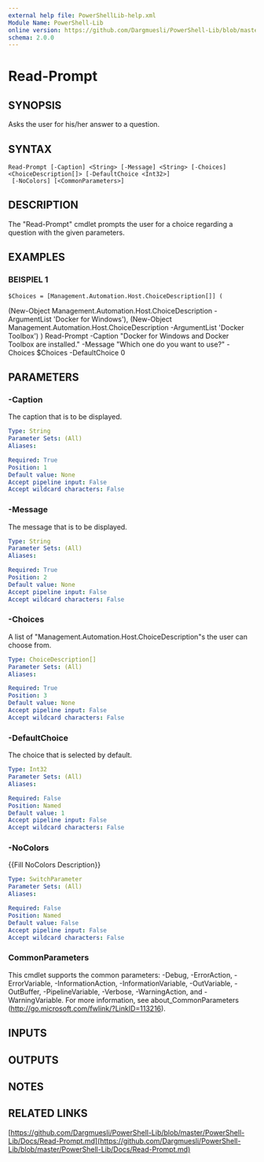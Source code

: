 ```yaml
---
external help file: PowerShellLib-help.xml
Module Name: PowerShell-Lib
online version: https://github.com/Dargmuesli/PowerShell-Lib/blob/master/PowerShell-Lib/Docs/Read-Prompt.md
schema: 2.0.0
---
```


# Read-Prompt

## SYNOPSIS
Asks the user for his/her answer to a question.

## SYNTAX

```
Read-Prompt [-Caption] <String> [-Message] <String> [-Choices] <ChoiceDescription[]> [-DefaultChoice <Int32>]
 [-NoColors] [<CommonParameters>]
```

## DESCRIPTION
The "Read-Prompt" cmdlet prompts the user for a choice regarding a question with the given parameters.

## EXAMPLES

### BEISPIEL 1
```
$Choices = [Management.Automation.Host.ChoiceDescription[]] (
```

(New-Object Management.Automation.Host.ChoiceDescription -ArgumentList 'Docker for Windows'),
    (New-Object Management.Automation.Host.ChoiceDescription -ArgumentList 'Docker Toolbox')
)
Read-Prompt -Caption "Docker for Windows and Docker Toolbox are installed." -Message "Which one do you want to use?" -Choices $Choices -DefaultChoice 0

## PARAMETERS

### -Caption
The caption that is to be displayed.

```yaml
Type: String
Parameter Sets: (All)
Aliases:

Required: True
Position: 1
Default value: None
Accept pipeline input: False
Accept wildcard characters: False
```

### -Message
The message that is to be displayed.

```yaml
Type: String
Parameter Sets: (All)
Aliases:

Required: True
Position: 2
Default value: None
Accept pipeline input: False
Accept wildcard characters: False
```

### -Choices
A list of "Management.Automation.Host.ChoiceDescription"s the user can choose from.

```yaml
Type: ChoiceDescription[]
Parameter Sets: (All)
Aliases:

Required: True
Position: 3
Default value: None
Accept pipeline input: False
Accept wildcard characters: False
```

### -DefaultChoice
The choice that is selected by default.

```yaml
Type: Int32
Parameter Sets: (All)
Aliases:

Required: False
Position: Named
Default value: 1
Accept pipeline input: False
Accept wildcard characters: False
```

### -NoColors
{{Fill NoColors Description}}

```yaml
Type: SwitchParameter
Parameter Sets: (All)
Aliases:

Required: False
Position: Named
Default value: False
Accept pipeline input: False
Accept wildcard characters: False
```

### CommonParameters
This cmdlet supports the common parameters: -Debug, -ErrorAction, -ErrorVariable, -InformationAction, -InformationVariable, -OutVariable, -OutBuffer, -PipelineVariable, -Verbose, -WarningAction, and -WarningVariable.
For more information, see about_CommonParameters (http://go.microsoft.com/fwlink/?LinkID=113216).

## INPUTS

## OUTPUTS

## NOTES

## RELATED LINKS

[https://github.com/Dargmuesli/PowerShell-Lib/blob/master/PowerShell-Lib/Docs/Read-Prompt.md](https://github.com/Dargmuesli/PowerShell-Lib/blob/master/PowerShell-Lib/Docs/Read-Prompt.md)


